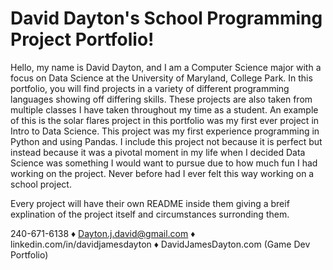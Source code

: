 # David Dayton's School Programming Project Portfolio!
Hello, my name is David Dayton, and I am a Computer Science major with a focus on Data Science at the University of Maryland, College Park.
In this portfolio, you will find projects in a variety of different programming languages showing off differing skills. 
These projects are also taken from multiple classes I have taken throughout my time as a student. 
An example of this is the solar flares project in this portfolio was my first ever project in Intro to Data Science. 
This project was my first experience programming in Python and using Pandas.
I include this project not because it is perfect but instead because it was a pivotal moment in my life when I decided 
Data Science was something I would want to pursue due to how much fun I had working on the project. Never before had I ever felt this way working on a school project. 

Every project will have their own README inside them giving a breif explination of the project itself and circumstances surronding them. 

240-671-6138 ♦ Dayton.j.david@gmail.com ♦ linkedin.com/in/davidjamesdayton ♦ DavidJamesDayton.com (Game Dev Portfolio)
